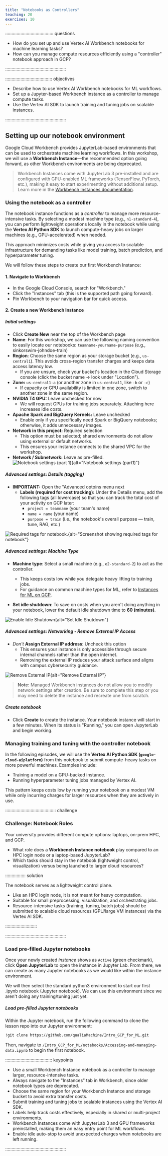 ```yaml
---
title: "Notebooks as Controllers"
teaching: 20
exercises: 10
---
```


:::::::::::::::::::::::::::::::::::::: questions 

- How do you set up and use Vertex AI Workbench notebooks for machine learning tasks?  
- How can you manage compute resources efficiently using a "controller" notebook approach in GCP?  

::::::::::::::::::::::::::::::::::::::::::::::::

::::::::::::::::::::::::::::::::::::: objectives

- Describe how to use Vertex AI Workbench notebooks for ML workflows.  
- Set up a Jupyter-based Workbench instance as a controller to manage compute tasks.  
- Use the Vertex AI SDK to launch training and tuning jobs on scalable instances.  

::::::::::::::::::::::::::::::::::::::::::::::::

## Setting up our notebook environment
Google Cloud Workbench provides JupyterLab-based environments that can be used to orchestrate machine learning workflows. In this workshop, we will use a **Workbench Instance**—the recommended option going forward, as other Workbench environments are being deprecated.  

> Workbench Instances come with JupyterLab 3 pre-installed and are configured with GPU-enabled ML frameworks (TensorFlow, PyTorch, etc.), making it easy to start experimenting without additional setup. Learn more in the [Workbench Instances documentation](https://cloud.google.com/vertex-ai/docs/workbench/instances/introduction?_gl=1*r0g0e9*_ga*MTczMzg4NDE1OC4xNzU4MzEyMTE0*_ga_WH2QY8WWF5*czE3NTg1NTczMzkkbzMkZzEkdDE3NTg1NjIxNzgkajI3JGwwJGgw).  

### Using the notebook as a controller
The notebook instance functions as a *controller* to manage more resource-intensive tasks. By selecting a modest machine type (e.g., `n1-standard-4`), you can perform lightweight operations locally in the notebook while using the **Vertex AI Python SDK** to launch compute-heavy jobs on larger machines (e.g., GPU-accelerated) when needed.  

This approach minimizes costs while giving you access to scalable infrastructure for demanding tasks like model training, batch prediction, and hyperparameter tuning.  

We will follow these steps to create our first Workbench Instance:

#### 1. Navigate to Workbench
- In the Google Cloud Console, search for "Workbench."  
- Click the "Instances" tab (this is the supported path going forward).  
- Pin Workbench to your navigation bar for quick access.  

#### 2. Create a new Workbench Instance

##### Initial settings
- Click **Create New** near the top of the Workbench page
- **Name**: For this workshop, we can use the following naming convention to easily locate our notebooks: `teamname-yourname-purpose` (e.g., sinkorswim-johndoe-train)
- **Region**: Choose the same region as your storage bucket (e.g., `us-central1`). This avoids cross-region transfer charges and keeps data access latency low.
    - If you are unsure, check your bucket's location in the Cloud Storage console (click the bucket name → look under "Location").
- **Zone:** `us-central1-a` (or another zone in `us-central1`, like `-b` or `-c`)  
  - If capacity or GPU availability is limited in one zone, switch to another zone in the same region.
- **NVIDIA T4 GPU:** Leave unchecked for now  
  - We will request GPUs for training jobs separately. Attaching here increases idle costs.
- **Apache Spark and BigQuery Kernels:** Leave unchecked  
  - Enable only if you specifically need Spark or BigQuery notebooks; otherwise, it adds unnecessary images.
- **Network in this project:** Required selection  
  - This option must be selected; shared environments do not allow using external or default networks.  
  - This ensures your instance connects to the shared VPC for the workshop.
- **Network / Subnetwork:**  Leave as pre-filled.
![Notebook settings (part 1)](https://raw.githubusercontent.com/qualiaMachine/Intro_GCP_for_ML/main/images/new-instance-settings1.jpg){alt="Notebook settings (part1)"}

##### Advanced settings: Details (tagging)

- **IMPORTANT:** Open the "Advanced optoins menu next
  -  **Labels (required for cost tracking):**  Under the Details menu, add the following tags (all lowercase) so that you can track the total cost of your activity on GCP later:
      - `project = teamname` (your team's name)
      - `name = name` (your name)
      - `purpose = train` (i.e., the notebook's overall purpose — train, tune, RAG, etc.)
        
![Required tags for notebook.](https://raw.githubusercontent.com/qualiaMachine/Intro_GCP_for_ML/main/images/new-instance-tags.jpg){alt="Screenshot showing required tags for notebook"}


##### Advanced settings: Machine Type 

- **Machine type**: Select a small machine (e.g., `e2-standard-2`) to act as the controller.  
  - This keeps costs low while you delegate heavy lifting to training jobs.  
  - For guidance on common machine types for ML, refer to [Instances for ML on GCP](../instances-for-ML.html).

- **Set idle shutdown**: To save on costs when you aren't doing anything in your notebook, lower the default idle shutdown time to **60 (minutes)**.

![Enable Idle Shutdown](https://raw.githubusercontent.com/qualiaMachine/Intro_GCP_for_ML/main/images/new-instance-idleshutdown.jpg){alt="Set Idle Shutdown"}

##### Advanced settings: Networking - Remove External IP Access

- *Don't* **Assign External IP address**: Uncheck this option
  - This ensures your instance is only accessible through secure internal channels rather than the open internet.  
  - Removing the external IP reduces your attack surface and aligns with campus cybersecurity guidance.  

![Remove External IP](https://raw.githubusercontent.com/qualiaMachine/Intro_GCP_for_ML/main/images/new-instance-networking.jpg){alt="Remove External IP"}

> **Note:** Managed Workbench instances do not allow you to modify network settings after creation.  Be sure to complete this step or you may need to delete the instance and recreate one from scratch.

##### Create notebook 
- Click **Create** to create the instance. Your notebook instance will start in a few minutes. When its status is "Running," you can open JupyterLab and begin working.  

### Managing training and tuning with the controller notebook
In the following episodes, we will use the **Vertex AI Python SDK (`google-cloud-aiplatform`)** from this notebook to submit compute-heavy tasks on more powerful machines. Examples include:  

- Training a model on a GPU-backed instance.  
- Running hyperparameter tuning jobs managed by Vertex AI.  

This pattern keeps costs low by running your notebook on a modest VM while only incurring charges for larger resources when they are actively in use.  

:::::::::::::::::::::::::::::::::::::::: challenge

### Challenge: Notebook Roles

Your university provides different compute options: laptops, on-prem HPC, and GCP.  

- What role does a **Workbench Instance notebook** play compared to an HPC login node or a laptop-based JupyterLab?  
- Which tasks should stay in the notebook (lightweight control, visualization) versus being launched to larger cloud resources?  

:::::::::::::::: solution

The notebook serves as a lightweight control plane.  
- Like an HPC login node, it is not meant for heavy computation.  
- Suitable for small preprocessing, visualization, and orchestrating jobs.  
- Resource-intensive tasks (training, tuning, batch jobs) should be submitted to scalable cloud resources (GPU/large VM instances) via the Vertex AI SDK.  

:::::::::::::::::::::::::

::::::::::::::::::::::::::::::::::::::::::::::::


### Load pre-filled Jupyter notebooks
Once your newly created *instance* shows as `Active` (green checkmark), click **Open JupyterLab** to open the instance in Jupyter Lab. From there, we can create as many Jupyter notebooks as we would like within the instance environment. 

We will then select the standard python3 environment to start our first .ipynb notebook (Jupyter notebook). We can use this environment since we aren't doing any training/tuning just yet.

##### Load pre-filled Jupyter notebooks
Within the Jupyter notebook, run the following command to clone the lesson repo into our Jupyter environment:

```sh
!git clone https://github.com/qualiaMachine/Intro_GCP_for_ML.git
```

Then, navigate to `/Intro_GCP_for_ML/notebooks/Accessing-and-managing-data.ipynb` to begin the first notebook.


::::::::::::::::::::::::::::::::::::: keypoints 

- Use a small Workbench Instance notebook as a controller to manage larger, resource-intensive tasks.  
- Always navigate to the "Instances" tab in Workbench, since older notebook types are deprecated.  
- Choose the same region for your Workbench Instance and storage bucket to avoid extra transfer costs.  
- Submit training and tuning jobs to scalable instances using the Vertex AI SDK.  
- Labels help track costs effectively, especially in shared or multi-project environments.  
- Workbench Instances come with JupyterLab 3 and GPU frameworks preinstalled, making them an easy entry point for ML workflows.  
- Enable idle auto-stop to avoid unexpected charges when notebooks are left running.  

::::::::::::::::::::::::::::::::::::::::::::::::

